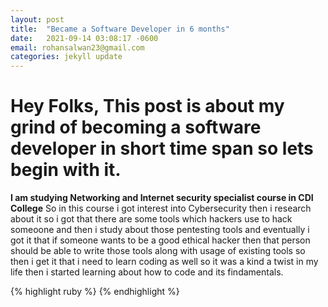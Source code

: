```yaml
---
layout: post
title:  "Became a Software Developer in 6 months"
date:   2021-09-14 03:08:17 -0600
email: rohansalwan23@gmail.com
categories: jekyll update
---
```

# Hey Folks, This post is about my grind of becoming a software developer in short time span so lets begin with it.

**I am studying Networking and Internet security specialist course in CDI College**
So in this course i got interest into Cybersecurity then i research about it so i got that there are some tools which
hackers use to hack someoone and  then i study about those pentesting tools and eventually i got it that if someone 
wants to be a good ethical hacker then that person should be able to write those tools along with usage of existing tools 
so then i get it that i need to learn coding as well so it was a kind a twist in my life then i started learning about how
to code and its findamentals.


{% highlight ruby %}
{% endhighlight %}


[jekyll-docs]: https://jekyllrb.com/docs/home
[jekyll-gh]:   https://github.com/jekyll/jekyll
[jekyll-talk]: https://talk.jekyllrb.com/